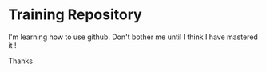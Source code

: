 # Training Repository
I'm learning how to use github. 
Don't bother me until I think I have mastered it !

Thanks
